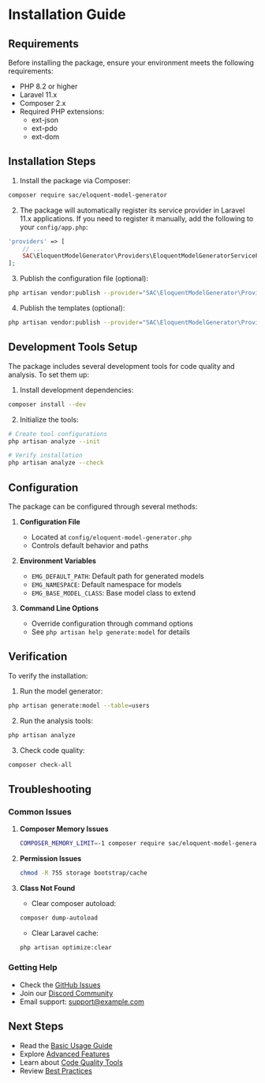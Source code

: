 # Installation Guide

## Requirements

Before installing the package, ensure your environment meets the following requirements:

- PHP 8.2 or higher
- Laravel 11.x
- Composer 2.x
- Required PHP extensions:
  - ext-json
  - ext-pdo
  - ext-dom

## Installation Steps

1. Install the package via Composer:

```bash
composer require sac/eloquent-model-generator
```

2. The package will automatically register its service provider in Laravel 11.x applications. If you need to register it manually, add the following to your `config/app.php`:

```php
'providers' => [
    // ...
    SAC\EloquentModelGenerator\Providers\EloquentModelGeneratorServiceProvider::class,
];
```

3. Publish the configuration file (optional):

```bash
php artisan vendor:publish --provider="SAC\EloquentModelGenerator\Providers\EloquentModelGeneratorServiceProvider" --tag="config"
```

4. Publish the templates (optional):

```bash
php artisan vendor:publish --provider="SAC\EloquentModelGenerator\Providers\EloquentModelGeneratorServiceProvider" --tag="stubs"
```

## Development Tools Setup

The package includes several development tools for code quality and analysis. To set them up:

1. Install development dependencies:

```bash
composer install --dev
```

2. Initialize the tools:

```bash
# Create tool configurations
php artisan analyze --init

# Verify installation
php artisan analyze --check
```

## Configuration

The package can be configured through several methods:

1. **Configuration File**
   - Located at `config/eloquent-model-generator.php`
   - Controls default behavior and paths

2. **Environment Variables**
   - `EMG_DEFAULT_PATH`: Default path for generated models
   - `EMG_NAMESPACE`: Default namespace for models
   - `EMG_BASE_MODEL_CLASS`: Base model class to extend

3. **Command Line Options**
   - Override configuration through command options
   - See `php artisan help generate:model` for details

## Verification

To verify the installation:

1. Run the model generator:
```bash
php artisan generate:model --table=users
```

2. Run the analysis tools:
```bash
php artisan analyze
```

3. Check code quality:
```bash
composer check-all
```

## Troubleshooting

### Common Issues

1. **Composer Memory Issues**
   ```bash
   COMPOSER_MEMORY_LIMIT=-1 composer require sac/eloquent-model-generator
   ```

2. **Permission Issues**
   ```bash
   chmod -R 755 storage bootstrap/cache
   ```

3. **Class Not Found**
   - Clear composer autoload:
   ```bash
   composer dump-autoload
   ```
   - Clear Laravel cache:
   ```bash
   php artisan optimize:clear
   ```

### Getting Help

- Check the [GitHub Issues](https://github.com/s-a-c/eloquent-model-generator/issues)
- Join our [Discord Community](https://discord.gg/example)
- Email support: support@example.com

## Next Steps

- Read the [Basic Usage Guide](../../../StandAloneComplex/EloquentModelGenerator/docs/basic-usage.md)
- Explore [Advanced Features](../../../StandAloneComplex/EloquentModelGenerator/docs/advanced-usage.md)
- Learn about [Code Quality Tools](../../../StandAloneComplex/EloquentModelGenerator/docs/code-quality.md)
- Review [Best Practices](../../../StandAloneComplex/EloquentModelGenerator/docs/best-practices.md)
